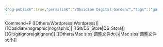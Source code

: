 ```yaml
---
{"dg-publish":true,"permalink":"/Obsidian Digital Garden/","tags":["garden","gardenEntry","gardenEntry"],"created":"2025-02-28T15:55:00.215+08:00","updated":"2025-03-17T21:32:41.932+08:00"}
---
```


Commend+P
[[Others/Wordpress\|Wordpress]]
[[Obsidian/nographic\|nographic]]
[[Git/DS_Store\|DS_Store]]
[[Git/gitignore\|gitignore]]
[[Others/Mac sips 调整文件大小\|Mac sips 调整文件大小]]
